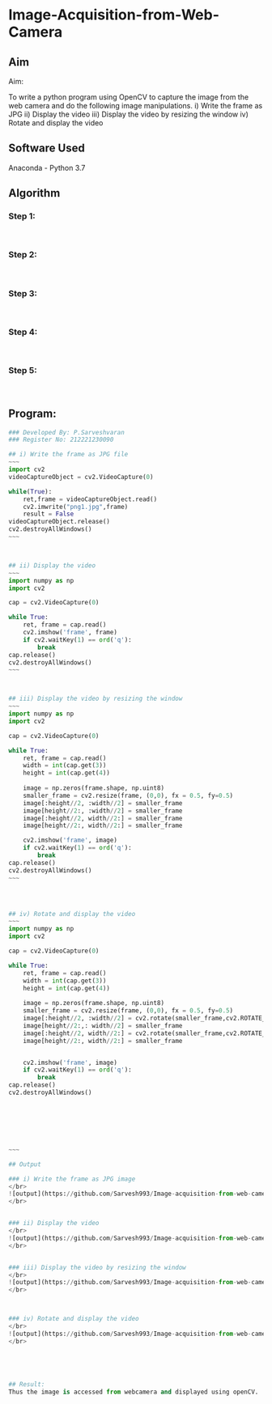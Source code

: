 # Image-Acquisition-from-Web-Camera
## Aim
 
Aim:
 
To write a python program using OpenCV to capture the image from the web camera and do the following image manipulations.
i) Write the frame as JPG 
ii) Display the video 
iii) Display the video by resizing the window
iv) Rotate and display the video

## Software Used
Anaconda - Python 3.7
## Algorithm
### Step 1:
<br>

### Step 2:
<br>

### Step 3:
<br>

### Step 4:
<br>

### Step 5:
<br>

## Program:
``` Python
### Developed By: P.Sarveshvaran
### Register No: 212221230090

## i) Write the frame as JPG file
~~~
import cv2
videoCaptureObject = cv2.VideoCapture(0)

while(True):
    ret,frame = videoCaptureObject.read()
    cv2.imwrite("png1.jpg",frame)
    result = False
videoCaptureObject.release()
cv2.destroyAllWindows()
~~~



## ii) Display the video
~~~
import numpy as np
import cv2

cap = cv2.VideoCapture(0)

while True:
    ret, frame = cap.read()
    cv2.imshow('frame', frame)
    if cv2.waitKey(1) == ord('q'):
        break
cap.release()
cv2.destroyAllWindows()
~~~



## iii) Display the video by resizing the window
~~~
import numpy as np
import cv2

cap = cv2.VideoCapture(0)

while True:
    ret, frame = cap.read()
    width = int(cap.get(3))
    height = int(cap.get(4))
    
    image = np.zeros(frame.shape, np.uint8)
    smaller_frame = cv2.resize(frame, (0,0), fx = 0.5, fy=0.5)
    image[:height//2, :width//2] = smaller_frame
    image[height//2:, :width//2] = smaller_frame
    image[:height//2, width//2:] = smaller_frame
    image[height//2:, width//2:] = smaller_frame

    cv2.imshow('frame', image)
    if cv2.waitKey(1) == ord('q'):
        break
cap.release()
cv2.destroyAllWindows()
~~~




## iv) Rotate and display the video
~~~
import numpy as np
import cv2

cap = cv2.VideoCapture(0)

while True:
    ret, frame = cap.read()
    width = int(cap.get(3))
    height = int(cap.get(4))
    
    image = np.zeros(frame.shape, np.uint8)
    smaller_frame = cv2.resize(frame, (0,0), fx = 0.5, fy=0.5)
    image[:height//2, :width//2] = cv2.rotate(smaller_frame,cv2.ROTATE_180)
    image[height//2:,: width//2] = smaller_frame
    image[:height//2, width//2:] = cv2.rotate(smaller_frame,cv2.ROTATE_180)
    image[height//2:, width//2:] = smaller_frame


    cv2.imshow('frame', image)
    if cv2.waitKey(1) == ord('q'):
        break
cap.release()
cv2.destroyAllWindows()







~~~

## Output

### i) Write the frame as JPG image
</br>
![output](https://github.com/Sarvesh993/Image-acquisition-from-web-camera/blob/main/png1.jpg)
</br>


### ii) Display the video
</br>
![output](https://github.com/Sarvesh993/Image-acquisition-from-web-camera/blob/main/output2.png)
</br>


### iii) Display the video by resizing the window
</br>
![output](https://github.com/Sarvesh993/Image-acquisition-from-web-camera/blob/main/output3.png)
</br>



### iv) Rotate and display the video
</br>
![output](https://github.com/Sarvesh993/Image-acquisition-from-web-camera/blob/main/output4.png)
</br>





## Result:
Thus the image is accessed from webcamera and displayed using openCV.
